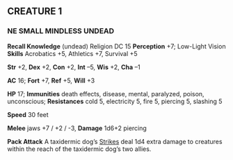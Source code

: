 ## CREATURE 1
### NE SMALL MINDLESS UNDEAD

**Recall Knowledge** (undead) Religion DC 15
**Perception** +7; Low-Light Vision
**Skills** Acrobatics +5, Athletics +7, Survival +5

**Str** +2, **Dex** +2, **Con** +2, **Int** –5, **Wis** +2, **Cha** –1

**AC** 16; **Fort** +7, **Ref** +5, **Will** +3

**HP** 17; **Immunities** death effects, disease, mental, paralyzed, poison, unconscious; **Resistances** cold 5, electricity 5, fire 5, piercing 5, slashing 5

**Speed** 30 feet

**Melee** jaws +7 / +2 / \-3, **Damage** 1d6+2 piercing

**Pack Attack** A taxidermic dog’s [Strikes](https://pf2easy.com/index.php?id=3530&name=flash_beetle#!) deal 1d4 extra damage to creatures within the reach of the taxidermic dog’s two allies.